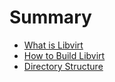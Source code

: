 # Summary

- [What is Libvirt](./what-is-libvirt.md)
- [How to Build Libvirt](./how-build-libvirt.md)
- [Directory Structure](./dir-struct.md)
